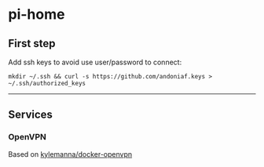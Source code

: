 # pi-home

## First step
Add ssh keys to avoid use user/password to connect:
```
mkdir ~/.ssh && curl -s https://github.com/andoniaf.keys > ~/.ssh/authorized_keys
```


---
## Services
### OpenVPN
Based on [kylemanna/docker-openvpn](https://github.com/kylemanna/docker-openvpn)
